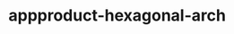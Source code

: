  # appproduct-hexagonal-arch                 
            
         
                      
      
           
             
         
               
   
    
   
 
